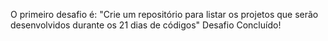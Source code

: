 O primeiro desafio é: "Crie um repositório para listar os projetos que serão desenvolvidos durante os 21 dias de códigos"
Desafio Concluído!